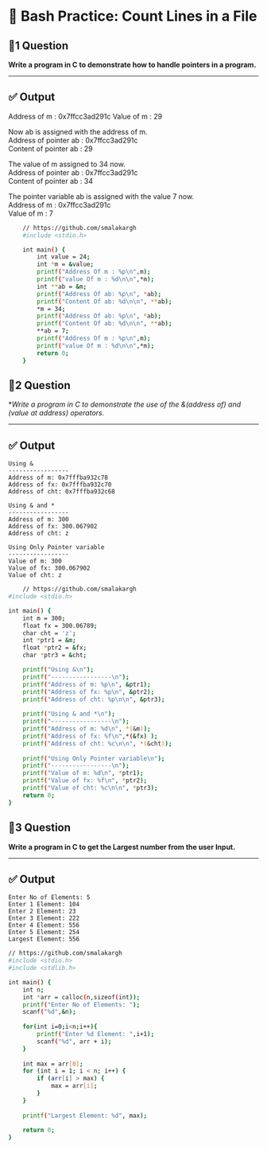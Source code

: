 # 🧠 Bash Practice: Count Lines in a File

## 📘1 Question

**Write a program in C to demonstrate how to handle pointers in a program.**

---

## ✅ Output
 Address of m : 0x7ffcc3ad291c
 Value of m : 29                                                                                              
                                                                                                              
 Now ab is assigned with the address of m.                                                                    
 Address of pointer ab : 0x7ffcc3ad291c                                                                       
 Content of pointer ab : 29                                                                                   
                                                                                                              
 The value of m assigned to 34 now.                                                                           
 Address of pointer ab : 0x7ffcc3ad291c                                                                       
 Content of pointer ab : 34                                                                                   
                                                                                                              
 The pointer variable ab is assigned with the value 7 now.                                                    
 Address of m : 0x7ffcc3ad291c                                                                                
 Value of m : 7 

```bash
    // https://github.com/smalakargh
    #include <stdio.h>

    int main() {
        int value = 24;
        int *m = &value;
        printf("Address Of m : %p\n",m);
        printf("value Of m : %d\n\n",*m);
        int **ab = &m;
        printf("Address Of ab: %p\n", *ab);
        printf("Content Of ab: %d\n\n", **ab);
        *m = 34;
        printf("Address Of ab: %p\n", *ab);
        printf("Content Of ab: %d\n\n", **ab);
        **ab = 7;
        printf("Address Of m : %p\n",m);
        printf("value Of m : %d\n\n",*m);
        return 0;
    }
```
## 📘2 Question

**Write a program in C to demonstrate the use of the &(address of) and *(value at address) operators.**

---

## ✅ Output
    Using &
    -----------------
    Address of m: 0x7fffba932c78
    Address of fx: 0x7fffba932c70
    Address of cht: 0x7fffba932c68

    Using & and *
    -----------------
    Address of m: 300
    Address of fx: 300.067902
    Address of cht: z

    Using Only Pointer variable
    -----------------
    Value of m: 300
    Value of fx: 300.067902
    Value of cht: z

```bash
    // https://github.com/smalakargh
#include <stdio.h>

int main() {
    int m = 300;
    float fx = 300.06789;
    char cht = 'z';
    int *ptr1 = &m;
    float *ptr2 = &fx;
    char *ptr3 = &cht;

    printf("Using &\n");
    printf("-----------------\n");
    printf("Address of m: %p\n", &ptr1);
    printf("Address of fx: %p\n", &ptr2);
    printf("Address of cht: %p\n\n", &ptr3);
    
    printf("Using & and *\n");
    printf("-----------------\n");
    printf("Address of m: %d\n", *(&m));
    printf("Address of fx: %f\n",*(&fx) );
    printf("Address of cht: %c\n\n", *(&cht));
    
    printf("Using Only Pointer variable\n");
    printf("-----------------\n");
    printf("Value of m: %d\n", *ptr1);
    printf("Value of fx: %f\n", *ptr2);
    printf("Value of cht: %c\n\n", *ptr3);
    return 0;
}
```
## 📘3 Question

**Write a program in C to get the Largest number from the user Input.**

---

## ✅ Output
    Enter No of Elements: 5
    Enter 1 Element: 104
    Enter 2 Element: 23
    Enter 3 Element: 222
    Enter 4 Element: 556
    Enter 5 Element: 254
    Largest Element: 556

```bash
// https://github.com/smalakargh
#include <stdio.h>
#include <stdlib.h>

int main() {
    int n;
    int *arr = calloc(n,sizeof(int));
    printf("Enter No of Elements: ");
    scanf("%d",&n);
    
    for(int i=0;i<n;i++){
        printf("Enter %d Element: ",i+1);
        scanf("%d", arr + i);
    }
    
    int max = arr[0];
    for (int i = 1; i < n; i++) {
        if (arr[i] > max) {
            max = arr[i];
        }
    }
    
    printf("Largest Element: %d", max);
    
    return 0;
}
```